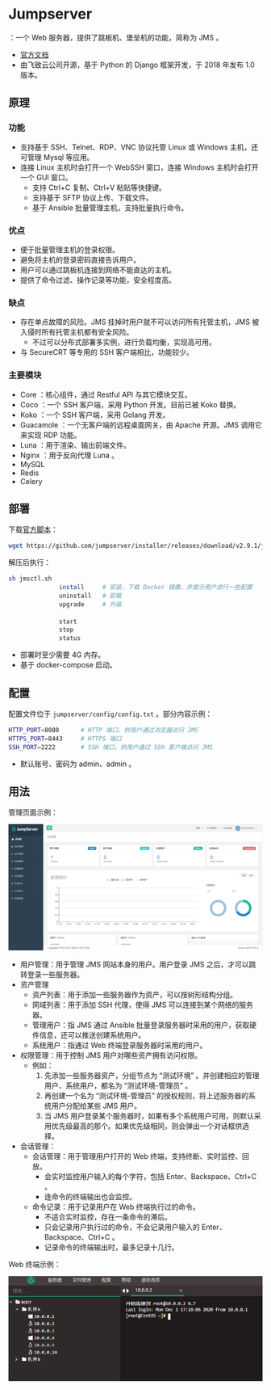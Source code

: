 # Jumpserver

：一个 Web 服务器，提供了跳板机、堡垒机的功能，简称为 JMS 。
- [官方文档](https://docs.jumpserver.org/zh/master/)
- 由飞致云公司开源，基于 Python 的 Django 框架开发，于 2018 年发布 1.0 版本。

## 原理

### 功能

- 支持基于 SSH、Telnet、RDP、VNC 协议托管 Linux 或 Windows 主机，还可管理 Mysql 等应用。
- 连接 Linux 主机时会打开一个 WebSSH 窗口，连接 Windows 主机时会打开一个 GUI 窗口。
  - 支持 Ctrl+C 复制、Ctrl+V 粘贴等快捷键。
  - 支持基于 SFTP 协议上传、下载文件。
  - 基于 Ansible 批量管理主机，支持批量执行命令。

### 优点

- 便于批量管理主机的登录权限。
- 避免将主机的登录密码直接告诉用户。
- 用户可以通过跳板机连接到网络不能直达的主机。
- 提供了命令过滤、操作记录等功能，安全程度高。

### 缺点

- 存在单点故障的风险。JMS 挂掉时用户就不可以访问所有托管主机，JMS 被入侵时所有托管主机都有安全风险。
  - 不过可以分布式部署多实例，进行负载均衡，实现高可用。
- 与 SecureCRT 等专用的 SSH 客户端相比，功能较少。

### 主要模块

- Core ：核心组件，通过 Restful API 与其它模块交互。
- Coco ：一个 SSH 客户端，采用 Python 开发。目前已被 Koko 替换。
- Koko ：一个 SSH 客户端，采用 Golang 开发。
- Guacamole ：一个无客户端的远程桌面网关，由 Apache 开源。JMS 调用它来实现 RDP 功能。
- Luna ：用于渲染、输出前端文件。
- Nginx ：用于反向代理 Luna 。
- MySQL
- Redis
- Celery

## 部署

下载[官方脚本](https://github.com/jumpserver/installer)：
```sh
wget https://github.com/jumpserver/installer/releases/download/v2.9.1/jumpserver-installer-v2.9.1.tar.gz
```
解压后执行：
```sh
sh jmsctl.sh
              install     # 安装，下载 Docker 镜像，并提示用户进行一些配置
              uninstall   # 卸载
              upgrade     # 升级

              start
              stop
              status
```
- 部署时至少需要 4G 内存。
- 基于 docker-compose 启动。

## 配置

配置文件位于 `jumpserver/config/config.txt` 。部分内容示例：
```sh
HTTP_PORT=8080      # HTTP 端口，供用户通过浏览器访问 JMS
HTTPS_PORT=8443     # HTTPS 端口
SSH_PORT=2222       # SSH 端口，供用户通过 SSH 客户端访问 JMS
```
- 默认账号、密码为 admin、admin 。

## 用法

管理页面示例：

![](./Jumpserver01.png)

- 用户管理：用于管理 JMS 网站本身的用户。用户登录 JMS 之后，才可以跳转登录一些服务器。
- 资产管理
  - 资产列表：用于添加一些服务器作为资产，可以按树形结构分组。
  - 网域列表：用于添加 SSH 代理，使得 JMS 可以连接到某个网络的服务器。
  - 管理用户：指 JMS 通过 Ansible 批量登录服务器时采用的用户，获取硬件信息，还可以推送创建系统用户。
  - 系统用户：指通过 Web 终端登录服务器时采用的用户。
- 权限管理：用于控制 JMS 用户对哪些资产拥有访问权限。
  - 例如：
    1. 先添加一些服务器资产，分组节点为 “测试环境” 。并创建相应的管理用户、系统用户，都名为 “测试环境-管理员” 。
    2. 再创建一个名为 “测试环境-管理员” 的授权规则，将上述服务器的系统用户分配给某些 JMS 用户。
    3. 当 JMS 用户登录某个服务器时，如果有多个系统用户可用，则默认采用优先级最高的那个。如果优先级相同，则会弹出一个对话框供选择。
- 会话管理：
  - 会话管理：用于管理用户打开的 Web 终端，支持终断、实时监控、回放。
    - 会实时监控用户输入的每个字符，包括 Enter、Backspace、Ctrl+C 。
    - 连命令的终端输出也会监控。
  - 命令记录：用于记录用户在 Web 终端执行过的命令。
    - 不适合实时监控，存在一条命令的滞后。
    - 只会记录用户执行过的命令，不会记录用户输入的 Enter、Backspace、Ctrl+C 。
    - 记录命令的终端输出时，最多记录十几行。

Web 终端示例：

![](./Jumpserver02.png)

